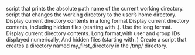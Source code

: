 script that prints the absolute path name of the current working directory.
script that changes the working directory to the user’s home directory.
Display current directory contents in a long format
 Display current directory contents, including hidden files (starting with .). Use the long format. 
Display current directory contents. Long format,with user and group IDs displayed numerically, And hidden files (starting with .)
Create a script that creates a directory named my_first_directory in the /tmp/ directory.
